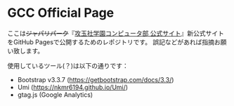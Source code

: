 # GCC Official Page
ここは~~ジャパリパーク~~『[攻玉社学園コンピュータ部 公式サイト](http://comb21.web.fc2.com/)』新公式サイトをGitHub Pagesで公開するためのレポジトリです。
誤記などがあれば指摘お願い致します。

使用しているツール(？)は以下の通りです：  
  - Bootstrap v3.3.7 (https://getbootstrap.com/docs/3.3/)  
  - Umi (https://nkmr6194.github.io/Umi/)  
  - gtag.js (Google Analytics) 
